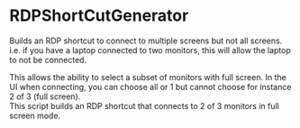 # RDPShortCutGenerator
Builds an RDP shortcut to connect to multiple screens but not all screens.  i.e. if you have a laptop connected to two monitors, this will allow the laptop to not be connected.

This allows the ability to select a subset of monitors with full screen.  In the UI when connecting, you can choose all or 1 but cannot choose for instance 2 of 3 (full screen).  
This script builds an RDP shortcut that connects to 2 of 3 monitors in full screen mode.
